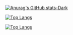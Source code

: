 [![Anurag's GitHub stats-Dark](https://github-readme-stats.vercel.app/api?username=antoniodecastroalves&show_icons=true&theme=dark#gh-dark-mode-only)](https://github.com/antoniodecastroalves/github-readme-stats#gh-dark-mode-only)


[![Top Langs](https://github-readme-stats.vercel.app/api/top-langs/?username=antoniodecastroalves&langs_count=8)](https://github.com/antoniodecastroalves/github-readme-stats)


[![Top Langs](https://github-readme-stats.vercel.app/api/top-langs/?username=antoniodecastroalves&layout=compact)](https://github.com/antoniodecastroalves/github-readme-stats)

